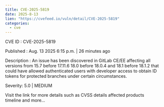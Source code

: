 ```yaml
--- 
title: CVE-2025-5819
date: 2025-8-13
lien: "https://cvefeed.io/vuln/detail/CVE-2025-5819"
categories:
  - cve
---
```


CVE ID : CVE-2025-5819

Published :  Aug. 13
2025
6:15 p.m. | 26 minutes ago

Description : An issue has been discovered in GitLab CE/EE affecting all versions from 15.7 before 17.11.6
18.0 before 18.0.4
and 18.1 before 18.1.2 that could have allowed authenticated users with developer access to obtain ID tokens for protected branches under certain circumstances.

Severity: 5.0 | MEDIUM

Visit the link for more details
such as CVSS details
affected products
timeline
and more...
